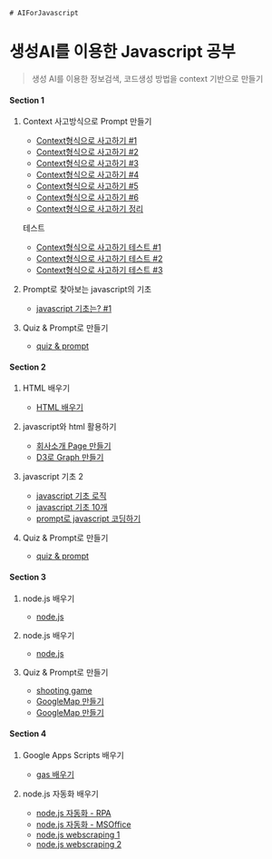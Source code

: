 	# AIForJavascript
# 생성AI를 이용한 Javascript 공부
> 생성 AI를 이용한 정보검색, 코드생성 방법을 context 기반으로 만들기 

#### Section 1

1. Context 사고방식으로 Prompt 만들기
	+ [Context형식으로 사고하기 #1](doc/1/1.context/Context_thinking_1.md)
	+ [Context형식으로 사고하기 #2](doc/1/1.context/Context_thinking_2.md)
	+ [Context형식으로 사고하기 #3](doc/1/1.context/Context_thinking_3.md)
	+ [Context형식으로 사고하기 #4](doc/1/1.context/Context_thinking_4.md)
	+ [Context형식으로 사고하기 #5](doc/1/1.context/Context_thinking_5.md)
	+ [Context형식으로 사고하기 #6](doc/1/1.context/Context_thinking_6.md)
	+ [Context형식으로 사고하기 정리](doc/1/1.context/context_explain.md)
	
    테스트
	+ [Context형식으로 사고하기 테스트 #1](doc/1/1.context/other1.md)
	+ [Context형식으로 사고하기 테스트 #2](doc/1/1.context/other2.md)
	+ [Context형식으로 사고하기 테스트 #3](doc/1/1.context/context_writing.md)
		

2. Prompt로 찾아보는 javascript의 기초 
	+ [javascript 기초는? #1](doc/1/2.basic/basic.md)

2. Quiz & Prompt로 만들기 
	+ [quiz & prompt ](doc/1/3.quiz/quiz.md)

#### Section 2

1. HTML 배우기
	+ [HTML 배우기](doc/2/1.html/html.md)
	
2. javascript와 html 활용하기   
	+ [회사소개 Page 만들기](doc/2/2.html_javascript/company_html.md)
	+ [D3로 Graph 만들기](doc/2/2.html_javascript/d3.md)
	
3. 	javascript 기초 2 
	+ [javascript 기초 로직](doc/2/3.javascript_advance/javascript_advance.md)
	+ [javascript 기초 10개](doc/2/3.javascript_advance/javascript_grammar_quiz.md)
	+ [prompt로 javascript 코딩하기](doc/2/3.javascript_advance/prompt_with_javascript.md)

4. Quiz & Prompt로 만들기 
	+ [quiz & prompt ](doc/2/4.quiz/quiz.md)	
	
#### Section 3

1. node.js 배우기
	+ [node.js](doc/3/1.node.js/nodejs.md)
	
2. node.js 배우기
	+ [node.js](doc/3/2.node.js/chat.md)
	
3. Quiz & Prompt로 만들기 
	+ [shooting game ](doc/3/3.quiz/shoot.md)		
	+ [GoogleMap 만들기](doc/3/3.quiz/googlemap.md)
	+ [GoogleMap 만들기](doc/3/3.quiz/cal.md)

#### Section 4

1. Google Apps Scripts 배우기
	+ [gas 배우기](doc/4/gas.md)
	
2. node.js 자동화 배우기
	+ [node.js 자동화 - RPA](doc/4/auto.md)
	+ [node.js 자동화 - MSOffice](doc/4/msofficeauto.md)
	+ [node.js webscraping 1](doc/4/headless.md)
	+ [node.js webscraping 2](doc/4/webscrap.md)
	

